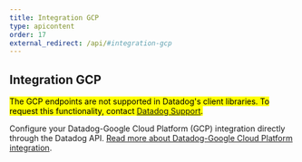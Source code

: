 ```yaml
---
title: Integration GCP
type: apicontent
order: 17
external_redirect: /api/#integration-gcp
---
```


## Integration GCP

<mark>The GCP endpoints are not supported in Datadog's client libraries. To request this functionality, contact [Datadog Support][1].</mark>

Configure your Datadog-Google Cloud Platform (GCP) integration directly through the Datadog API.
[Read more about Datadog-Google Cloud Platform integration][2].

[1]: /help
[2]: /integrations/google_cloud_platform
